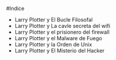 #Indice

* Larry Plotter y El Bucle Filosofal
* Larry Plotter y La cavle secreta del wifi
* Larry Plotter y el prisionero del firewall
* Larry Plotter y el Malware de Fuego
* Larry Plotter y la Orden de Unix
* Larry Plotter y El Misterio del Hacker
